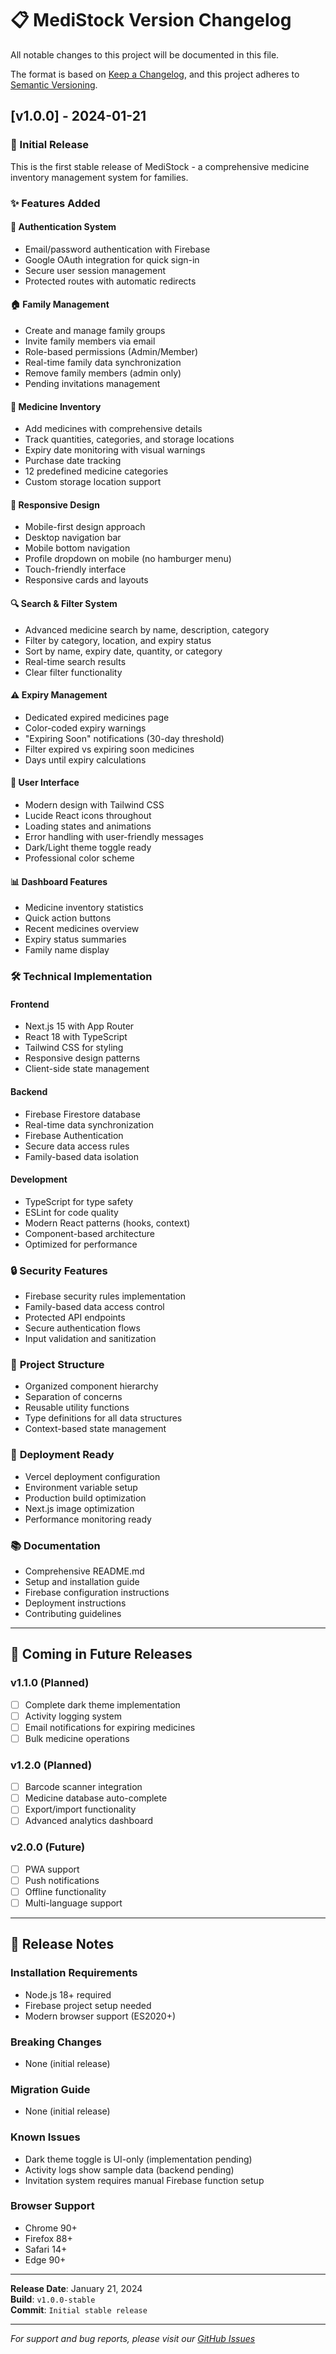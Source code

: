 # 📋 MediStock Version Changelog

All notable changes to this project will be documented in this file.

The format is based on [Keep a Changelog](https://keepachangelog.com/en/1.0.0/),
and this project adheres to [Semantic Versioning](https://semver.org/spec/v2.0.0.html).

## [v1.0.0] - 2024-01-21

### 🎉 Initial Release

This is the first stable release of MediStock - a comprehensive medicine inventory management system for families.

### ✨ Features Added

#### 🔐 **Authentication System**
- Email/password authentication with Firebase
- Google OAuth integration for quick sign-in
- Secure user session management
- Protected routes with automatic redirects

#### 🏠 **Family Management**
- Create and manage family groups
- Invite family members via email
- Role-based permissions (Admin/Member)
- Real-time family data synchronization
- Remove family members (admin only)
- Pending invitations management

#### 💊 **Medicine Inventory**
- Add medicines with comprehensive details
- Track quantities, categories, and storage locations
- Expiry date monitoring with visual warnings
- Purchase date tracking
- 12 predefined medicine categories
- Custom storage location support

#### 📱 **Responsive Design**
- Mobile-first design approach
- Desktop navigation bar
- Mobile bottom navigation
- Profile dropdown on mobile (no hamburger menu)
- Touch-friendly interface
- Responsive cards and layouts

#### 🔍 **Search & Filter System**
- Advanced medicine search by name, description, category
- Filter by category, location, and expiry status
- Sort by name, expiry date, quantity, or category
- Real-time search results
- Clear filter functionality

#### ⚠️ **Expiry Management**
- Dedicated expired medicines page
- Color-coded expiry warnings
- "Expiring Soon" notifications (30-day threshold)
- Filter expired vs expiring soon medicines
- Days until expiry calculations

#### 🎨 **User Interface**
- Modern design with Tailwind CSS
- Lucide React icons throughout
- Loading states and animations
- Error handling with user-friendly messages
- Dark/Light theme toggle ready
- Professional color scheme

#### 📊 **Dashboard Features**
- Medicine inventory statistics
- Quick action buttons
- Recent medicines overview
- Expiry status summaries
- Family name display

### 🛠️ **Technical Implementation**

#### **Frontend**
- Next.js 15 with App Router
- React 18 with TypeScript
- Tailwind CSS for styling
- Responsive design patterns
- Client-side state management

#### **Backend**
- Firebase Firestore database
- Real-time data synchronization
- Firebase Authentication
- Secure data access rules
- Family-based data isolation

#### **Development**
- TypeScript for type safety
- ESLint for code quality
- Modern React patterns (hooks, context)
- Component-based architecture
- Optimized for performance

### 🔒 **Security Features**
- Firebase security rules implementation
- Family-based data access control
- Protected API endpoints
- Secure authentication flows
- Input validation and sanitization

### 📁 **Project Structure**
- Organized component hierarchy
- Separation of concerns
- Reusable utility functions
- Type definitions for all data structures
- Context-based state management

### 🚀 **Deployment Ready**
- Vercel deployment configuration
- Environment variable setup
- Production build optimization
- Next.js image optimization
- Performance monitoring ready

### 📚 **Documentation**
- Comprehensive README.md
- Setup and installation guide
- Firebase configuration instructions
- Deployment instructions
- Contributing guidelines

---

## 🔮 **Coming in Future Releases**

### v1.1.0 (Planned)
- [ ] Complete dark theme implementation
- [ ] Activity logging system
- [ ] Email notifications for expiring medicines
- [ ] Bulk medicine operations

### v1.2.0 (Planned)
- [ ] Barcode scanner integration
- [ ] Medicine database auto-complete
- [ ] Export/import functionality
- [ ] Advanced analytics dashboard

### v2.0.0 (Future)
- [ ] PWA support
- [ ] Push notifications
- [ ] Offline functionality
- [ ] Multi-language support

---

## 📝 **Release Notes**

### Installation Requirements
- Node.js 18+ required
- Firebase project setup needed
- Modern browser support (ES2020+)

### Breaking Changes
- None (initial release)

### Migration Guide
- None (initial release)

### Known Issues
- Dark theme toggle is UI-only (implementation pending)
- Activity logs show sample data (backend pending)
- Invitation system requires manual Firebase function setup

### Browser Support
- Chrome 90+
- Firefox 88+
- Safari 14+
- Edge 90+

---

**Release Date**: January 21, 2024  
**Build**: `v1.0.0-stable`  
**Commit**: `Initial stable release`

---

*For support and bug reports, please visit our [GitHub Issues](https://github.com/yourusername/medistock/issues)*